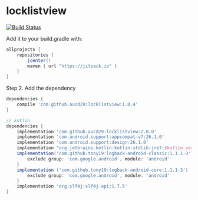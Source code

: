# locklistview 
[![Build Status](https://travis-ci.org/aucd29/locklistview.svg?branch=master)](https://travis-ci.org/aucd29/locklistview)

Add it to your build.gradle with:
```gradle
allprojects {
    repositories {
        jcenter()
        maven { url "https://jitpack.io" }
    }
}
```

Step 2. Add the dependency

```gradle
dependencies {
    compile 'com.github.aucd29:locklistview:1.0.4'
}
```
```gradle
// kotlin 
dependencies {
    implementation 'com.github.aucd29:locklistview:2.0.0'
    implementation 'com.android.support:appcompat-v7:26.1.0'
    implementation 'com.android.support:design:26.1.0'
    implementation "org.jetbrains.kotlin:kotlin-stdlib-jre7:$kotlin_version"
    implementation('com.github.tony19:logback-android-classic:1.1.1-3') {
        exclude group: 'com.google.android', module: 'android'
    }
    implementation ('com.github.tony19:logback-android-core:1.1.1-3')  {
        exclude group: 'com.google.android', module: 'android'
    }
    implementation 'org.slf4j:slf4j-api:1.7.5'
}
```
